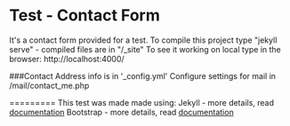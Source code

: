 Test - Contact Form
====================
It's a contact form provided for a test.
To compile this project type "jekyll serve" - compiled files are in  "/_site"
To see it working on local type in the browser: http://localhost:4000/


###Contact
Address info is in '_config.yml'
Configure settings for mail in /mail/contact_me.php

=========
This test was made made using:
Jekyll - more details, read [documentation](http://jekyllrb.com/)
Bootstrap - more details, read [documentation](http://getbootstrap.com/)
